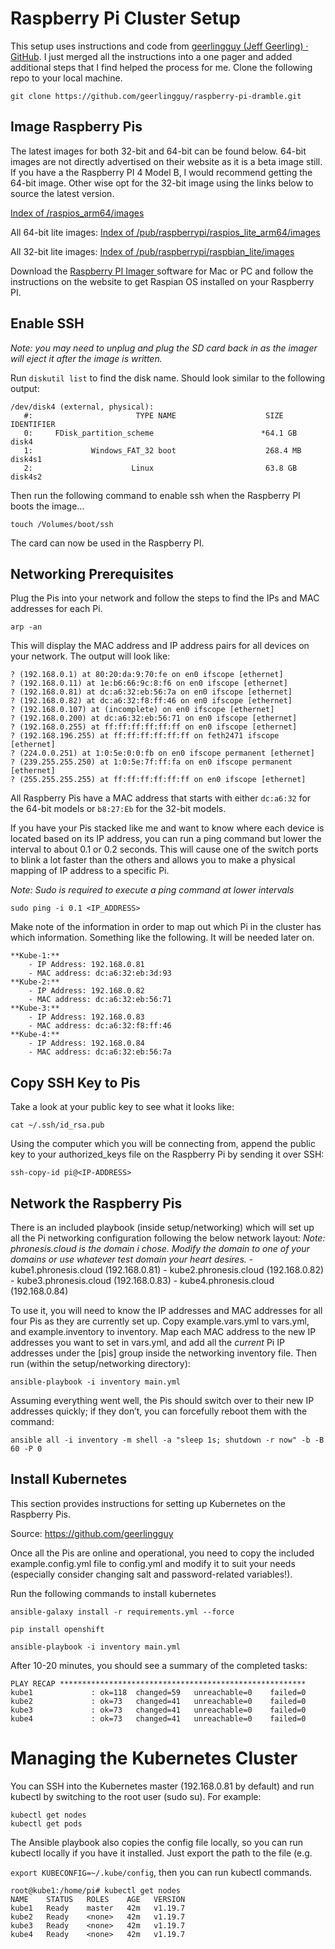 # Raspberry Pi Cluster Setup
This setup uses instructions and code  from [geerlingguy (Jeff Geerling) · GitHub](https://github.com/geerlingguy). I just merged all the instructions into a one pager and added additional steps that I find helped the process for me. Clone the following repo to your local machine.
```
git clone https://github.com/geerlingguy/raspberry-pi-dramble.git
```

## Image Raspberry Pis
The latest images for both 32-bit and 64-bit can be found below. 64-bit images are not directly advertised on their website as it is a beta image still. If you have a the Raspberry PI 4 Model B, I would recommend getting the 64-bit image. Other wise opt for the 32-bit image using the links below to source the latest version.

[Index of /raspios_arm64/images](https://downloads.raspberrypi.org/raspios_arm64/images/)

All 64-bit lite images: [Index of /pub/raspberrypi/raspios_lite_arm64/images](http://ftp.jaist.ac.jp/pub/raspberrypi/raspios_lite_arm64/images/)

All 32-bit lite images: [Index of /pub/raspberrypi/raspbian_lite/images](http://ftp.jaist.ac.jp/pub/raspberrypi/raspbian_lite/images/)

Download the [Raspberry PI Imager ](https://www.raspberrypi.org/software/) software for Mac or PC and follow the instructions  on the website to get Raspian OS installed on your Raspberry PI.

## Enable SSH

*Note: you may need to unplug and plug the SD card back in as the imager will eject it after the image is written.*

Run `diskutil list`  to find the disk name. Should look similar to the following output:
```
/dev/disk4 (external, physical):
   #:                       TYPE NAME                    SIZE       IDENTIFIER
   0:     FDisk_partition_scheme                        *64.1 GB    disk4
   1:             Windows_FAT_32 boot                    268.4 MB   disk4s1
   2:                      Linux                         63.8 GB    disk4s2
```

Then run the following command to enable ssh when the Raspberry PI boots the image…
```
touch /Volumes/boot/ssh
```

The card can now be used in the Raspberry PI.

## Networking Prerequisites
Plug the Pis into your network and follow the steps to find the IPs and MAC addresses for each Pi.
```
arp -an
```

This will display the MAC address and IP address pairs for all devices on your network. The output will look like:
```
? (192.168.0.1) at 80:20:da:9:70:fe on en0 ifscope [ethernet]
? (192.168.0.11) at 1e:b6:66:9c:8:f6 on en0 ifscope [ethernet]
? (192.168.0.81) at dc:a6:32:eb:56:7a on en0 ifscope [ethernet]
? (192.168.0.82) at dc:a6:32:f8:ff:46 on en0 ifscope [ethernet]
? (192.168.0.107) at (incomplete) on en0 ifscope [ethernet]
? (192.168.0.200) at dc:a6:32:eb:56:71 on en0 ifscope [ethernet]
? (192.168.0.255) at ff:ff:ff:ff:ff:ff on en0 ifscope [ethernet]
? (192.168.196.255) at ff:ff:ff:ff:ff:ff on feth2471 ifscope [ethernet]
? (224.0.0.251) at 1:0:5e:0:0:fb on en0 ifscope permanent [ethernet]
? (239.255.255.250) at 1:0:5e:7f:ff:fa on en0 ifscope permanent [ethernet]
? (255.255.255.255) at ff:ff:ff:ff:ff:ff on en0 ifscope [ethernet]
```

All Raspberry Pis have a MAC address that starts with either `dc:a6:32` for the 64-bit models or `b8:27:Eb` for the 32-bit models.

If you have your Pis stacked like me and want to know where each device is located based on its IP address, you can run a ping command but lower the interval to about 0.1 or 0.2 seconds. This will cause one of the switch ports to blink a lot faster than the others and allows you to make a physical mapping of IP address to a specific Pi.

*Note: Sudo is required to execute a ping command at lower intervals*
```
sudo ping -i 0.1 <IP_ADDRESS>
```

Make note of the information in order to map out which Pi in the cluster has which information. Something like the following. It will be needed later on.
```
**Kube-1:** 
	- IP Address: 192.168.0.81
	- MAC address: dc:a6:32:eb:3d:93
**Kube-2:** 
	- IP Address: 192.168.0.82
	- MAC address: dc:a6:32:eb:56:71
**Kube-3:** 
	- IP Address: 192.168.0.83
	- MAC address: dc:a6:32:f8:ff:46
**Kube-4:** 
	- IP Address: 192.168.0.84
	- MAC address: dc:a6:32:eb:56:7a
```

## Copy SSH Key to Pis
Take a look at your public key to see what it looks like:
```
cat ~/.ssh/id_rsa.pub
```

Using the computer which you will be connecting from, append the public key to your authorized_keys file on the Raspberry Pi by sending it over SSH:
```
ssh-copy-id pi@<IP-ADDRESS>
```

## Network the Raspberry Pis
There is an included playbook (inside setup/networking) which will set up all the Pi networking configuration following the below network layout:
*Note: phronesis.cloud is the domain i chose. Modify the domain to one of your domains or use whatever test domain your heart desires.*
	- kube1.phronesis.cloud (192.168.0.81)
	- kube2.phronesis.cloud (192.168.0.82)
	- kube3.phronesis.cloud (192.168.0.83)
	- kube4.phronesis.cloud (192.168.0.84)

To use it, you will need to know the IP addresses and MAC addresses for all four Pis as they are currently set up. Copy example.vars.yml to vars.yml, and example.inventory to inventory. Map each MAC address to the new IP addresses you want to set in vars.yml, and add all the *current* Pi IP addresses under the [pis] group inside the networking inventory file. Then run (within the setup/networking directory):
```
ansible-playbook -i inventory main.yml
```

Assuming everything went well, the Pis should switch over to their new IP addresses quickly; if they don’t, you can forcefully reboot them with the command:
```
ansible all -i inventory -m shell -a "sleep 1s; shutdown -r now" -b -B 60 -P 0
```

## Install Kubernetes
This section provides instructions for setting up Kubernetes on the Raspberry Pis.


Source: https://github.com/geerlingguy

Once all the Pis are online and operational, you need to copy the included example.config.yml file to config.yml and modify it to suit your needs (especially consider changing salt and password-related variables!).

Run the following commands to install kubernetes
```
ansible-galaxy install -r requirements.yml --force
```
```
pip install openshift
```
```
ansible-playbook -i inventory main.yml
```

After 10-20 minutes, you should see a summary of the completed tasks:
```
PLAY RECAP *******************************************************
kube1             : ok=118  changed=59   unreachable=0    failed=0   
kube2             : ok=73   changed=41   unreachable=0    failed=0   
kube3             : ok=73   changed=41   unreachable=0    failed=0   
kube4             : ok=73   changed=41   unreachable=0    failed=0
```

# Managing the Kubernetes Cluster
You can SSH into the Kubernetes master (192.168.0.81 by default) and run kubectl by switching to the root user (sudo su). For example:
```
kubectl get nodes
kubectl get pods
```

The Ansible playbook also copies the config file locally, so you can run kubectl locally if you have it installed. Just export the path to the file (e.g. 

`export KUBECONFIG=~/.kube/config`, then you can run kubectl commands.

```
root@kube1:/home/pi# kubectl get nodes
NAME    STATUS   ROLES    AGE   VERSION
kube1   Ready    master   42m   v1.19.7
kube2   Ready    <none>   42m   v1.19.7
kube3   Ready    <none>   42m   v1.19.7
kube4   Ready    <none>   42m   v1.19.7
```
